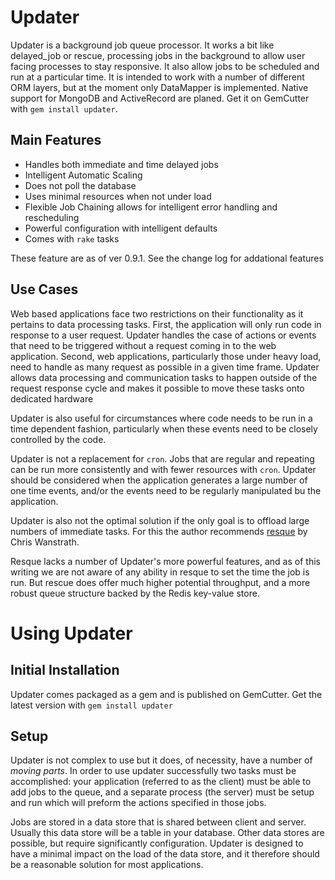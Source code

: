 Updater
=======

Updater is a background job queue processor.
It works a bit like delayed_job or rescue,
processing jobs in the background to allow user facing processes to stay responsive.
It also allow jobs to be scheduled and run at a particular time.
It is intended to work with a number of different ORM layers,
but at the moment only DataMapper is implemented.
Native support for MongoDB and ActiveRecord are planed.
Get it on GemCutter with `gem install updater`.

Main Features
-------------

* Handles both immediate and time delayed jobs
* Intelligent Automatic Scaling
* Does not poll the database
* Uses minimal resources when not under load
* Flexible Job Chaining allows for intelligent error handling and rescheduling
* Powerful configuration with intelligent defaults
* Comes with `rake` tasks

These feature are as of ver 0.9.1.  See the change log for addational features

Use Cases
---------

Web based applications face two restrictions on their functionality
as it pertains to data processing tasks.
First, the application will only run code in response to a user request.
Updater handles the case of actions or events that need to be triggered
without a request coming in to the web application.
Second, web applications, particularly those under heavy load,
need to handle as many request as possible in a given time frame.
Updater allows data processing and communication tasks
to happen outside of the request response cycle
and makes it possible to move these tasks onto dedicated hardware

Updater is also useful for circumstances where code needs to be run
in a time dependent fashion,
particularly when these events need to be closely controlled by the code.

Updater is not a replacement for `cron`.
Jobs that are regular and repeating can be run
more consistently and with fewer resources with `cron`.
Updater should be considered when the application generates
a large number of one time events,
and/or the events need to be regularly manipulated bu the application.

Updater is also not the optimal solution if the only goal
is to offload large numbers of immediate tasks.
For this the author recommends 
[resque](http://github.com/defunkt/resque)
by Chris Wanstrath.

Resque lacks a number of Updater's more powerful features,
and as of this writing we are not aware of any ability in resque
to set the time the job is run.
But rescue does offer much higher potential throughput, and
a more robust queue structure backed by the Redis key-value store.

Using Updater
=============

Initial Installation
--------------------

Updater comes packaged as a gem and is published on GemCutter.
Get the latest version with `gem install updater`

Setup
-----

Updater is not complex to use but it does, of necessity, have a number of *moving parts*.
In order to use updater successfully two tasks must be accomplished:
your application (referred to as the client) must be able to add jobs to the queue,
and a separate process (the server) must be setup and run 
which will preform the actions specified in those jobs.

Jobs are stored in a data store that is shared between client and server.
Usually this data store will be a table in your database.
Other data stores are possible, but require significantly configuration.
Updater is designed to have a minimal impact on the load of the data store,
and it therefore should be a reasonable solution for most applications. 